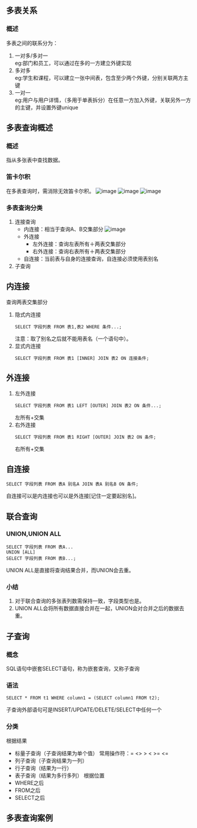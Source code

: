 ## 多表关系
### 概述
多表之间的联系分为：
1. 一对多/多对一  
   eg:部门和员工，可以通过在多的一方建立外键实现
3. 多对多  
   eg:学生和课程，可以建立一张中间表，包含至少两个外键，分别关联两方主键
5. 一对一  
   eg:用户与用户详情，（多用于单表拆分）在任意一方加入外键，关联另外一方的主键，并设置外键unique
## 多表查询概述
### 概述
指从多张表中查找数据。
### 笛卡尔积
在多表查询时，需消除无效笛卡尔积。
![image](https://github.com/user-attachments/assets/d6d0e6a9-04da-4dda-8a95-7dc2a0b0f63e)
![image](https://github.com/user-attachments/assets/2ef43832-9383-4a3e-ab1d-6bb8dcf74570)
![image](https://github.com/user-attachments/assets/0e71cfa9-7aca-4720-a983-67b1b255600b)
### 多表查询分类
1. 连接查询
   - 内连接：相当于查询A、B交集部分
        ![image](https://github.com/user-attachments/assets/e1863bf2-9a59-48f0-bdf9-062b96d1e620)
   - 外连接
     - 左外连接：查询左表所有＋两表交集部分
     - 右外连接：查询右表所有＋两表交集部分
   - 自连接：当前表与自身的连接查询，自连接必须使用表别名
3. 子查询
## 内连接
查询两表交集部分
1. 隐式内连接
   ```
   SELECT 字段列表 FROM 表1,表2 WHERE 条件...;
   ```
   注意：取了别名之后就不能用表名（一个语句中）。
3. 显式内连接
   ```
   SELECT 字段列表 FROM 表1 [INNER] JOIN 表2 ON 连接条件;
   ```
## 外连接
1. 左外连接
   ```
   SELECT 字段列表 FROM 表1 LEFT [OUTER] JOIN 表2 ON 条件...;
   ```
   左所有+交集
3. 右外连接
   ```
   SELECT 字段列表 FROM 表1 RIGHT [OUTER] JOIN 表2 ON 条件;
   ```
   右所有+交集
## 自连接
```
SELECT 字段列表 FROM 表A 别名A JOIN 表A 别名B ON 条件;
```
自连接可以是内连接也可以是外连接[记住一定要起别名]。
## 联合查询
### UNION,UNION ALL
```
SELECT 字段列表 FROM 表A...
UNION [ALL]
SELECT 字段列表 FROM 表B...;
```
UNION ALL是直接将查询结果合并，而UNION会去重。
### 小结
1. 对于联合查询的多张表列数需保持一致，字段类型也是。
2. UNION ALL会将所有数据直接合并在一起，UNION会对合并之后的数据去重。
## 子查询
### 概念
SQL语句中嵌套SELECT语句，称为嵌套查询，又称子查询
### 语法
```
SELECT * FROM t1 WHERE column1 = (SELECT column1 FROM t2);
```
子查询外部语句可是INSERT/UPDATE/DELETE/SELECT中任何一个
### 分类
根据结果
- 标量子查询（子查询结果为单个值）
  常用操作符：= <> > < >= <=
- 列子查询（子查询结果为一列）
- 行子查询（结果为一行）
- 表子查询（结果为多行多列）
根据位置
- WHERE之后
- FROM之后
- SELECT之后
## 多表查询案例



